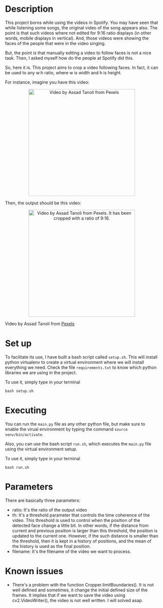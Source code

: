 # Description
This project borns while using the videos in Spotify. You may have seen that while listening some songs, the original video of the song appears also. The point is that such videos where not edited for 9:16 ratio displays (in other words, mobile displays in vertical). And, those videos were showing the faces of the people that were in the video singing. 

But, the point is that manually editing a video to follow faces is not a nice task. Then, I asked myself how do the people at Spotify did this.

So, here it is. This project aims to crop a video following faces. In fact, it can be used to any w:h ratio, where w is width and h is height.

For instance, imagine you have this video:
<p align="center">
  <img style="width: 25em;" src="videos/demo/video_demo_1.gif" alt="Video by Assad Tanoli from Pexels"/>
</p>

Then, the output should be this video:
<p align="center">
  <img style="height: 25em;" src="videos/demo/video_demo_1_cropped.gif" alt="Video by Assad Tanoli from Pexels. It has been cropped with a ratio of 9:16."/>
</p>

Video by Assad Tanoli from [Pexels](https://www.pexels.com/video/close-up-video-of-a-baby-5889561/)

# Set up
To facilitate its use, I have built a bash script called `setup.sh`. This will install python virtualenv to create a virtual environment where we will install everything we need. Check the file `requirements.txt` to know which python libraries we are using in the project.

To use it, simply type in your terminal

`bash setup.sh`

# Executing
You can run the `main.py` file as any other python file, but make sure to enable the virual environment by typing the command `source venv/bin/activate`. 

Also, you can use the bash script `run.sh`, which executes the `main.py` file using the virtual environment setup.

To use it, simply type in your terminal

`bash run.sh`

# Parameters
There are basically three parameters:
* ratio: It's the ratio of the output video
* th: It's a threshold parameter that controls the time coherence of the video. This threshold is used to control when the position of the detected face change a little bit. In other words, if the distance from current and previous position is larger than this threshold, the position is updated to the current one. However, if the such distance is smaller than the threshold, then it is kept in a history of positions, and the mean of the history is used as the final position. 
* filename: It's the filename of the video we want to process.

# Known issues
* There's a problem with the function Cropper.limitBoundaries(). It is not well defined and sometimes, it change the 
initial defined size of the frames. It implies that if we want to save the video using cv2.VideoWriter(), the video is not well written.
    I will solved asap.
